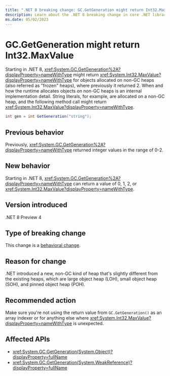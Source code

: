 ```yaml
---
title: ".NET 8 breaking change: GC.GetGeneration might return Int32.MaxValue"
description: Learn about the .NET 8 breaking change in core .NET libraries where GC.GetGeneration might return Int32.MaxValue for certain object types.
ms.date: 05/02/2023
---
```

# GC.GetGeneration might return Int32.MaxValue

Starting in .NET 8, <xref:System.GC.GetGeneration%2A?displayProperty=nameWithType> might return <xref:System.Int32.MaxValue?displayProperty=nameWithType> for objects allocated on non-GC heaps (also referred as "frozen" heaps), where previously it returned 2. When and how the runtime allocates objects on non-GC heaps is an internal implementation detail. String literals, for example, are allocated on a non-GC heap, and the following method call might return <xref:System.Int32.MaxValue?displayProperty=nameWithType>.

```csharp
int gen = int GetGeneration("string");
```

## Previous behavior

Previously, <xref:System.GC.GetGeneration%2A?displayProperty=nameWithType> returned integer values in the range of 0-2.

## New behavior

Starting in .NET 8, <xref:System.GC.GetGeneration%2A?displayProperty=nameWithType> can return a value of 0, 1, 2, or <xref:System.Int32.MaxValue?displayProperty=nameWithType>.

## Version introduced

.NET 8 Preview 4

## Type of breaking change

This change is a [behavioral change](../../categories.md#behavioral-change).

## Reason for change

.NET introduced a new, non-GC kind of heap that's slightly different from the existing heaps, which are large object heap (LOH), small object heap (SOH), and pinned object heap (POH).

## Recommended action

Make sure you're not using the return value from `GC.GetGeneration()` as an array indexer or for anything else where <xref:System.Int32.MaxValue?displayProperty=nameWithType> is unexpected.

## Affected APIs

- <xref:System.GC.GetGeneration(System.Object)?displayProperty=fullName>
- <xref:System.GC.GetGeneration(System.WeakReference)?displayProperty=fullName>
